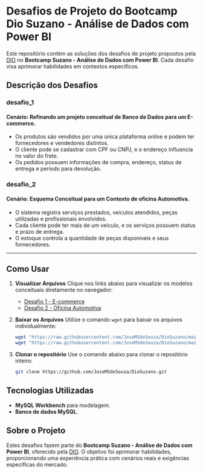 # Desafios de Projeto do Bootcamp Dio Suzano - Análise de Dados com Power BI

Este repositório contém as soluções dos desafios de projeto propostos pela [DIO](https://www.dio.me/) no **Bootcamp Suzano - Análise de Dados com Power BI**. Cada desafio visa aprimorar habilidades em contextos específicos.

## Descrição dos Desafios

### desafio_1
#### Cenário: Refinando um projeto conceitual de Banco de Dados para um E-commerce.
- Os produtos são vendidos por uma única plataforma online e podem ter fornecedores e vendedores distintos.
- O cliente pode se cadastrar com CPF ou CNPJ, e o endereço influencia no valor do frete.
- Os pedidos possuem informações de compra, endereço, status de entrega e período para devolução.

### desafio_2
#### Cenário: Esquema Conceitual para um Contexto de oficina Automotiva.

- O sistema registra serviços prestados, veículos atendidos, peças utilizadas e profissionais envolvidos.
- Cada cliente pode ter mais de um veículo, e os serviços possuem status e prazo de entrega.
- O estoque controla a quantidade de peças disponíveis e seus fornecedores.

---

## Como Usar

1. **Visualizar Arquivos**
   Clique nos links abaixo para visualizar os modelos conceituais diretamente no navegador:  
   - [Desafio 1 - E-commerce](https://github.com/JoseMSdeSouza/DioSuzano/blob/main/desafio_1-refinando_projeto_conceitual_bd-ecommerce.png)
   - [Desafio 2 - Oficina Automotiva](https://github.com/JoseMSdeSouza/DioSuzano/blob/main/desafio_2-esquema_conceitual-oficina_automotiva.png)

2. **Baixar os Arquivos**
   Utilize o comando `wget` para baixar os arquivos individualmente:
   ```bash
   wget "https://raw.githubusercontent.com/JoseMSdeSouza/DioSuzano/main/desafio_1-refinando_projeto_conceitual_bd-ecommerce.png"
   wget "https://raw.githubusercontent.com/JoseMSdeSouza/DioSuzano/main/desafio_2-esquema_conceitual-oficina_automotiva.png"

3. **Clonar o repositório** 
   Use o comando abaixo para clonar o repositório inteiro:  
   ```bash
   git clone https://github.com/JoseMSdeSouza/DioSuzano.git

## Tecnologias Utilizadas
- **MySQL Workbench** para modelagem.
- **Banco de dados MySQL**.

## Sobre o Projeto
Estes desafios fazem parte do **Bootcamp Suzano - Análise de Dados com Power BI**, oferecido pela [DIO](https://www.dio.me/). O objetivo foi aprimorar habilidades, proporcionando uma experiência prática com cenários reais e exigências específicas do mercado.

